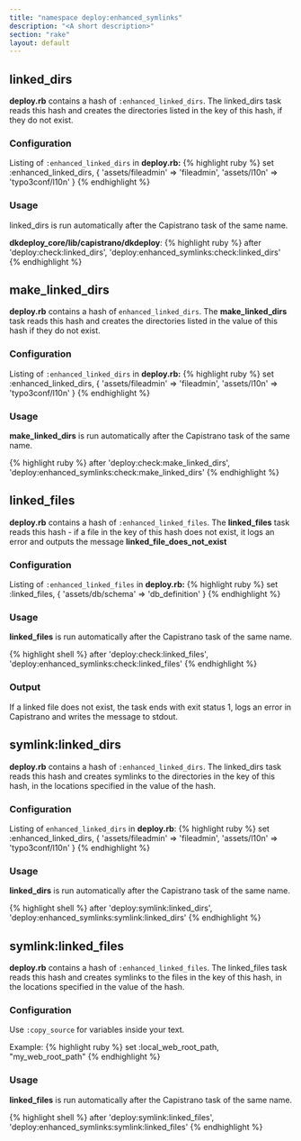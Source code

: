 ```yaml
---
title: "namespace deploy:enhanced_symlinks"
description: "<A short description>"
section: "rake" 
layout: default
---
```



## linked_dirs

**deploy.rb** contains a hash of `:enhanced_linked_dirs`. The linked_dirs task reads this hash and creates the directories listed in the key of this hash, if they do not exist.

### Configuration

Listing of `:enhanced_linked_dirs` in **deploy.rb:**
{% highlight ruby %}
set :enhanced_linked_dirs, {
  'assets/fileadmin' => 'fileadmin',
  'assets/l10n' => 'typo3conf/l10n'
}
{% endhighlight %}

### Usage

linked_dirs is run automatically after the Capistrano task of the same name.

**dkdeploy_core/lib/capistrano/dkdeploy**:
{% highlight ruby %}
after 'deploy:check:linked_dirs', 'deploy:enhanced_symlinks:check:linked_dirs'
{% endhighlight %}

## make_linked_dirs

**deploy.rb** contains a hash of `enhanced_linked_dirs`. The **make_linked_dirs** task reads this hash and creates the directories listed in the value of this hash if they do not exist.

### Configuration

Listing of `:enhanced_linked_dirs` in **deploy.rb:**
{% highlight ruby %}
set :enhanced_linked_dirs, {
  'assets/fileadmin' => 'fileadmin',
  'assets/l10n' => 'typo3conf/l10n'
}
{% endhighlight %}

### Usage

**make_linked_dirs** is run automatically after the Capistrano task of the same name.

{% highlight ruby %}
after 'deploy:check:make_linked_dirs', 'deploy:enhanced_symlinks:check:make_linked_dirs'
{% endhighlight %}

## linked_files

**deploy.rb** contains a hash of `:enhanced_linked_files`. The **linked_files** task reads this hash - if a file in the key of this hash does not exist, it logs an error and outputs the message **linked_file_does_not_exist**

### Configuration

Listing of `:enhanced_linked_files` in  **deploy.rb:**
{% highlight ruby %}
set :linked_files, {
  'assets/db/schema' => 'db_definition'
}
{% endhighlight %}

### Usage

**linked_files** is run automatically after the Capistrano task of the same name.

{% highlight shell %}
after 'deploy:check:linked_files', 'deploy:enhanced_symlinks:check:linked_files'
{% endhighlight %}

### Output

If a linked file does not exist, the task ends with exit status 1, logs an error in Capistrano and writes the message to stdout.

## symlink:linked_dirs

**deploy.rb** contains a hash of  `:enhanced_linked_dirs`. The linked_dirs task reads this hash and creates symlinks to the directories in the key of this hash, in the locations specified in the value of the hash.

### Configuration

Listing of  `enhanced_linked_dirs` in **deploy.rb**:
{% highlight ruby %}
set :enhanced_linked_dirs, {
  'assets/fileadmin' => 'fileadmin',
  'assets/l10n' => 'typo3conf/l10n'
}
{% endhighlight %}

### Usage

**linked_dirs** is run automatically after the Capistrano task of the same name.

{% highlight shell %}
after 'deploy:symlink:linked_dirs', 'deploy:enhanced_symlinks:symlink:linked_dirs'
{% endhighlight %}

## symlink:linked_files

**deploy.rb** contains a hash of `:enhanced_linked_files`. The linked_files task reads this hash and creates symlinks to the files in the key of this hash, in the locations specified in the value of the hash.

### Configuration

Use `:copy_source` for variables inside your text.

Example:
{% highlight ruby %}
set :local_web_root_path, "my_web_root_path"
{% endhighlight %}

### Usage

**linked_files** is run automatically after the Capistrano task of the same name.

{% highlight shell %}
after 'deploy:symlink:linked_files', 'deploy:enhanced_symlinks:symlink:linked_files'
{% endhighlight %}
